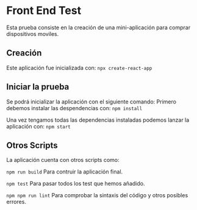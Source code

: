 # Front End Test

Esta prueba consiste en la creación de una mini-aplicación para comprar dispositivos moviles.

## Creación

Este aplicación fue inicializada con: 
```npx create-react-app```

## Iniciar la prueba

Se podrá inicializar la aplicación con el siguiente comando:
Primero debemos instalar las despendencias con:
```npm install```

Una vez tengamos todas las dependencias instaladas podemos lanzar la aplicación con:
```npm start```

## Otros Scripts
La aplicación cuenta con otros scripts como: 

```npm run build``` Para contruir la aplicación final.

```npm test``` Para pasar todos los test que hemos añadido.

```npm npm run lint``` Para comprobar la sintaxis del código y otros posibles errores.


